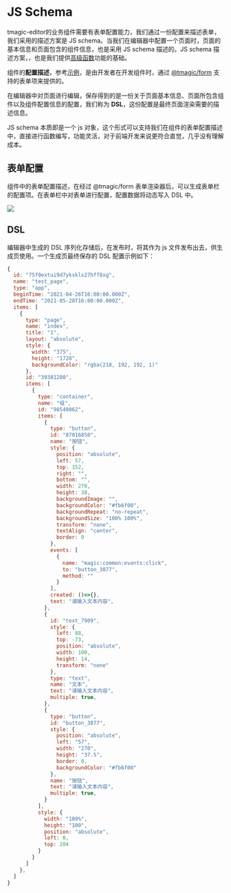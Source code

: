 # JS Schema
tmagic-editor的业务组件需要有表单配置能力，我们通过一份配置来描述表单，我们采用的描述方案是 JS schema。当我们在编辑器中配置一个页面时，页面的基本信息和页面包含的组件信息，也是采用 JS schema 描述的。JS schema 描述方案，，也是我们提供[高级函数](../advanced/high-level-function)功能的基础。

组件的**配置描述**，参考[示例](../advanced/magic-form.html#示例)，是由开发者在开发组件时，通过 [@tmagic/form](../advanced/magic-form) 支持的表单项来提供的。

在编辑器中对页面进行编辑，保存得到的是一份关于页面基本信息、页面所包含组件以及组件配置信息的配置，我们称为 **DSL**，这份配置是最终页面渲染需要的描述信息。

JS schema 本质即是一个 js 对象，这个形式可以支持我们在组件的表单配置描述中，直接进行函数编写，功能灵活，对于前端开发来说更符合直觉，几乎没有理解成本。

## 表单配置
组件中的表单配置描述，在经过 @tmagic/form 表单渲染器后，可以生成表单栏的配置项。在表单栏中对表单进行配置，配置数据将动态写入 DSL 中。

<img src="https://image.video.qpic.cn/oa_88b7d-36_673631168_1636343947880034?imageView2/q/70">

## DSL
编辑器中生成的 DSL 序列化存储后，在发布时，将其作为 js 文件发布出去，供生成页使用。一个生成页最终保存的 DSL 配置示例如下：

```javascript
{
  id: "75f0extui9d7yksklx27hff8xg",
  name: "test_page",
  type: "app",
  beginTime: "2021-04-26T16:00:00.000Z",
  endTime: "2021-05-28T16:00:00.000Z",
  items: [
    {
      type: "page",
      name: "index",
      title: "1",
      layout: "absolute",
      style: {
        width: "375",
        height: "1728",
        backgroundColor: "rgba(218, 192, 192, 1)"
      },
      id: "39381280",
      items: [
        {
          type: "container",
          name: "组",
          id: "98549062",
          items: [
            {
              type: "button",
              id: "87016850",
              name: "按钮",
              style: {
                position: "absolute",
                left: 57,
                top: 152,
                right: "",
                bottom: "",
                width: 270,
                height: 38,
                backgroundImage: "",
                backgroundColor: "#fb6f00",
                backgroundRepeat: "no-repeat",
                backgroundSize: "100% 100%",
                transform: "none",
                textAlign: "center",
                border: 0
              },
              events: [
                {
                  name: "magic:common:events:click",
                  to: "button_3877",
                  method: ""
                }
              ],
              created: ()=>{},
              text: "请输入文本内容",
            },
            {
              id: "text_7909",
              style: {
                left: 88,
                top: -73,
                position: "absolute",
                width: 100,
                height: 14,
                transform: "none"
              },
              type: "text",
              name: "文本",
              text: "请输入文本内容",
              multiple: true,
            },
            {
              type: "button",
              id: "button_3877",
              style: {
                position: "absolute",
                left: "57",
                width: "270",
                height: "37.5",
                border: 0,
                backgroundColor: "#fb6f00"
              },
              name: "按钮",
              text: "请输入文本内容",
              multiple: true,
            }
          ],
          style: {
            width: "100%",
            height: "100",
            position: "absolute",
            left: 0,
            top: 204
          }
        }
      ]
    },
  ]
}
```